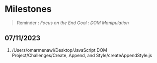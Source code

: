 # Milestones

> Reminder : *Focus on the End Goal : DOM Manipulation*

## 07/11/2023

1. /Users/omarmenawi/Desktop/JavaScript DOM Project/Challenges/Create, Append, and Style/createAppendStyle.js


